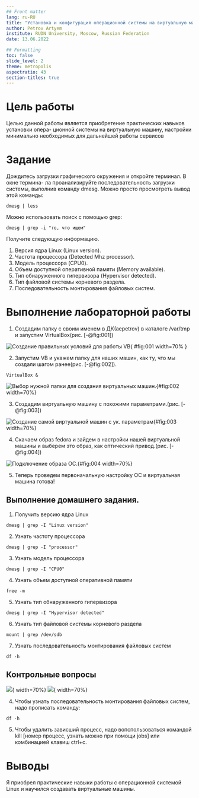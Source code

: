 ```yaml
---
## Front matter
lang: ru-RU
title: "Установка и конфигурация операционной системы на виртуальную машину"
author: Petrov Artyem 
institute: RUDN University, Moscow, Russian Federation
date: 13.06.2022 

## Formatting
toc: false
slide_level: 2
theme: metropolis
aspectratio: 43
section-titles: true
---
```


# Цель работы

Целью данной работы является приобретение практических навыков установки опера-
ционной системы на виртуальную машину, настройки минимально необходимых для
дальнейшей работы сервисов

# Задание

Дождитесь загрузки графического окружения и откройте терминал. В окне термина-
ла проанализируйте последовательность загрузки системы, выполнив команду dmesg.
Можно просто просмотреть вывод этой команды:

``` 
dmesg | less
```

Можно использовать поиск с помощью grep:

``` 
dmesg | grep -i "то, что ищем"
``` 

Получите следующую информацию.
1. Версия ядра Linux (Linux version).
2. Частота процессора (Detected Mhz processor).
3. Модель процессора (CPU0).
4. Объем доступной оперативной памяти (Memory available).
5. Тип обнаруженного гипервизора (Hypervisor detected).
6. Тип файловой системы корневого раздела.
7. Последовательность монтирования файловых систем.

# Выполнение лабораторной работы

1. Создадим папку с своим именем в ДК(aepetrov) в каталоге /var/tmp и запустим VirtualBox(рис. [-@fig:001])

![Создание правильных условий для работы VB](image/1.png){ #fig:001 width=70% }
 
2. Запустим VB и укажем папку для наших машин, как ту, что мы создали шагом ранее(рис. [-@fig:002]).

```
VirtualBox &
```

![Выбор нужной папки для создания виртуальных машин.](image/2.png){#fig:002 width=70%}

3. Создадим виртуальную машину с похожими параметрами.(рис. [-@fig:003])

![Создание самой виртуальной машин с ук. параметрам](image/3.png){#fig:003 width=70%}

4. Скачаем образ fedora и зайдем в настройки нашей виртуальной машины и выберем это образ, как оптический привод.(рис. [-@fig:004])

![Подключение образа ОС.](image/4.png){#fig:004 width=70%}

5. Теперь проведем первоначальную настройку ОС и виртуальная машина готова!

## Выполнение домашнего задания.

1. Получить версию ядра Linux

```
dmesg | grep -I "Linux version"
```

2. Узнать частоту процессора

```
dmesg | grep -I "processor"
```

3. Узнать модель процессора

```
dmesg | grep -I "CPU0"
```

4. Узнать объем доступной оперативной памяти

```
free -m
```

5. Узнать тип обнаруженного гипервизора

```
dmesg | grep -I "Hypervisor detected"
```

6. Узнать тип файловой системы корневого раздела

```
mount | grep /dev/sdb
```

7. Узнать последовательность монтирования файловых систем

```
df -h
```

## Контрольные вопросы

![](image/5.png){ width=70%}
![](image/6.png){ width=70%}

4. Чтобы узнать последовательность монтирования файловых систем, надо прописать команду:

```
df -h
```

5. Чтобы удалить зависший процесс, надо вопспользоваться командой kill [номер процесс, узнать можно при помощи jobs] или комбинацией клавиш ctrl+c.

# Выводы

Я приобрел практические навыки работы с операционной системой Linux и научился создавать виртуальные машины.